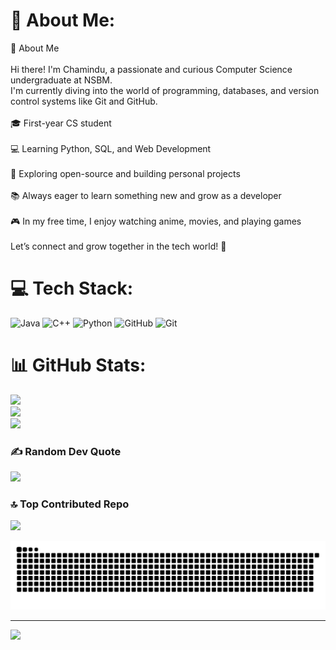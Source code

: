 # 💫 About Me:
👋 About Me<br><br>Hi there! I'm Chamindu, a passionate and curious Computer Science undergraduate at NSBM.<br>I'm currently diving into the world of programming, databases, and version control systems like Git and GitHub.<br><br>🎓 First-year CS student<br><br>💻 Learning Python, SQL, and Web Development<br><br>🚀 Exploring open-source and building personal projects<br><br>📚 Always eager to learn something new and grow as a developer<br><br>🎮 In my free time, I enjoy watching anime, movies, and playing games<br><br>Let’s connect and grow together in the tech world! 🌱<br>


# 💻 Tech Stack:
![Java](https://img.shields.io/badge/java-%23ED8B00.svg?style=for-the-badge&logo=openjdk&logoColor=white) ![C++](https://img.shields.io/badge/c++-%2300599C.svg?style=for-the-badge&logo=c%2B%2B&logoColor=white) ![Python](https://img.shields.io/badge/python-3670A0?style=for-the-badge&logo=python&logoColor=ffdd54) ![GitHub](https://img.shields.io/badge/github-%23121011.svg?style=for-the-badge&logo=github&logoColor=white) ![Git](https://img.shields.io/badge/git-%23F05033.svg?style=for-the-badge&logo=git&logoColor=white)
# 📊 GitHub Stats:
![](https://github-readme-stats.vercel.app/api?username=Chamindu18&theme=tokyonight&hide_border=false&include_all_commits=false&count_private=false)<br/>
![](https://nirzak-streak-stats.vercel.app/?user=Chamindu18&theme=tokyonight&hide_border=false)<br/>
![](https://github-readme-stats.vercel.app/api/top-langs/?username=Chamindu18&theme=tokyonight&hide_border=false&include_all_commits=false&count_private=false&layout=compact)

### ✍️ Random Dev Quote
![](https://quotes-github-readme.vercel.app/api?type=horizontal&theme=tokyonight)

### 🔝 Top Contributed Repo
![](https://github-contributor-stats.vercel.app/api?username=Chamindu18&limit=5&theme=tokyonight&combine_all_yearly_contributions=true)

<picture>
  <source media="(prefers-color-scheme: dark)" srcset="https://raw.githubusercontent.com/Chamindu18/Chamindu18/output/github-snake-dark.svg" />
  <source media="(prefers-color-scheme: light)" srcset="https://raw.githubusercontent.com/Chamindu18/Chamindu18/output/github-snake.svg" />
  <img alt="github-snake" src="https://raw.githubusercontent.com/Chamindu18/Chamindu18/output/github-snake.svg" />
</picture>

---
[![](https://visitcount.itsvg.in/api?id=Chamindu18&icon=0&color=6)](https://visitcount.itsvg.in)

<!-- Proudly created with GPRM ( https://gprm.itsvg.in ) -->
